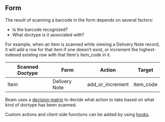 ## Form

The result of scanning a barcode in the form depends on several factors:

 - Is the barcode recognized?
 - What doctype is it associated with?

For example, when an Item is scanned while viewing a Delivery Note record, it will add a row for that item if one doesn't exist, or increment the highest-indexed existing row with that Item's item_code in it.

| Scanned Doctype | Form                  | Action | Target |
|-----------------|-----------------------|--------|--------|
|Item|Delivery Note|add_or_increment|item_code|

Beam uses a [decision matrix](./matrix.md) to decide what action to take based on what kind of doctype has been scanned.

Custom actions and client side functions can be added by using [hooks](./hooks.md).

